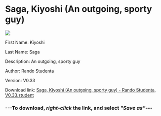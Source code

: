 # Saga, Kiyoshi (An outgoing, sporty guy)

<img src = "https://raw.githubusercontent.com/Arbiter1223/Daigaku-Gurashi-Custom-Students/master/Students/Files/Saga%2C%20Kiyoshi%20(An%20outgoing%2C%20sporty%20guy).png">

First Name: Kiyoshi

Last Name: Saga

Description: An outgoing, sporty guy

Author: Rando Studenta

Version: V0.33

Download link: <a href="https://raw.githubusercontent.com/Arbiter1223/Daigaku-Gurashi-Custom-Students/master/Students/Files/Saga%2C%20Kiyoshi%20(An%20outgoing%2C%20sporty%20guy)%20-%20Rando%20Studenta%2C%20V0.33.student">Saga, Kiyoshi (An outgoing, sporty guy) - Rando Studenta, V0.33.student</a>

### ---**To download, _right-click_ the link, and select _"Save as"_**---

